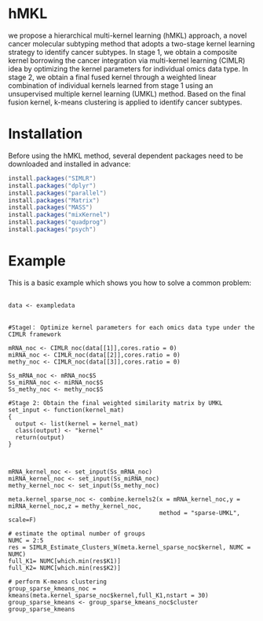 # hMKL
we propose a hierarchical multi-kernel learning (hMKL) approach, a novel cancer molecular subtyping method that adopts a two-stage kernel learning strategy to identify cancer subtypes. In stage 1, we obtain a composite kernel borrowing the cancer integration via multi-kernel learning (CIMLR) idea by optimizing the kernel parameters for individual omics data type. In stage 2, we obtain a final fused kernel through a weighted linear combination of individual kernels learned from stage 1 using an unsupervised multiple kernel learning (UMKL) method. Based on the final fusion kernel, k-means clustering is applied to identify cancer subtypes.

# Installation
Before using the hMKL method, several dependent packages need to be downloaded and installed in advance:<br>
```java
install.packages("SIMLR")
install.packages("dplyr")
install.packages("parallel")
install.packages("Matrix")
install.packages("MASS")
install.packages("mixKernel")
install.packages("quadprog")
install.packages("psych")
```

# Example
This is a basic example which shows you how to solve a common problem:<br>
<br>
```
data <- exampledata
```

```

#StageⅠ： Optimize kernel parameters for each omics data type under the CIMLR framework

mRNA_noc <- CIMLR_noc(data[[1]],cores.ratio = 0)
miRNA_noc <- CIMLR_noc(data[[2]],cores.ratio = 0) 
methy_noc <- CIMLR_noc(data[[3]],cores.ratio = 0)

Ss_mRNA_noc <- mRNA_noc$S
Ss_miRNA_noc <- miRNA_noc$S
Ss_methy_noc <- methy_noc$S
```
```
#Stage 2: Obtain the final weighted similarity matrix by UMKL
set_input <- function(kernel_mat)
{
  output <- list(kernel = kernel_mat)
  class(output) <- "kernel"
  return(output)
}



mRNA_kernel_noc <- set_input(Ss_mRNA_noc)
miRNA_kernel_noc <- set_input(Ss_miRNA_noc)
methy_kernel_noc <- set_input(Ss_methy_noc)

meta.kernel_sparse_noc <- combine.kernels2(x = mRNA_kernel_noc,y = miRNA_kernel_noc,z = methy_kernel_noc,
                                           method = "sparse-UMKL", scale=F)
```
```
# estimate the optimal number of groups
NUMC = 2:5
res = SIMLR_Estimate_Clusters_W(meta.kernel_sparse_noc$kernel, NUMC = NUMC)
full_K1= NUMC[which.min(res$K1)]
full_K2= NUMC[which.min(res$K2)]
```
```
# perform K-means clustering
group_sparse_kmeans_noc = kmeans(meta.kernel_sparse_noc$kernel,full_K1,nstart = 30) 
group_sparse_kmeans <- group_sparse_kmeans_noc$cluster
group_sparse_kmeans
```
